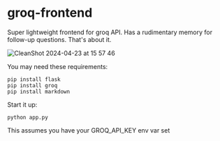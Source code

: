 # groq-frontend
Super lightweight frontend for groq API. Has a rudimentary memory for follow-up questions. That's about it.

![CleanShot 2024-04-23 at 15 57 46](https://github.com/dep/groq-frontend/assets/55112925/928bd016-011c-4ff3-a33e-4c5549364613)

You may need these requirements:

```
pip install flask
pip install groq
pip install markdown
```

Start it up:

```
python app.py
```

This assumes you have your GROQ_API_KEY env var set

